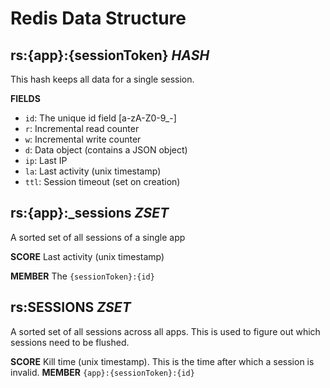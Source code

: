 # Redis Data Structure


## rs:{app}:{sessionToken} *HASH*

This hash keeps all data for a single session.

**FIELDS** 
* `id`: The unique id field [a-zA-Z0-9_-]
* `r`: Incremental read counter
* `w`: Incremental write counter
* `d`: Data object (contains a JSON object)
* `ip`: Last IP
* `la`: Last activity (unix timestamp)
* `ttl`: Session timeout (set on creation)


## rs:{app}:_sessions *ZSET*

A sorted set of all sessions of a single app

**SCORE** Last activity (unix timestamp)

**MEMBER** The `{sessionToken}:{id}`

## rs:SESSIONS *ZSET*

A sorted set of all sessions across all apps. This is used to figure out which sessions need to be flushed.

**SCORE** Kill time (unix timestamp). This is the time after which a session is invalid.
**MEMBER** `{app}:{sessionToken}:{id}` 


